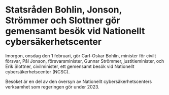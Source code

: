 # Statsråden Bohlin, Jonson, Strömmer och Slottner gör gemensamt besök vid Nationellt cybersäkerhetscenter

Imorgon, onsdag den 1 februari, gör Carl-Oskar Bohlin, minister för civilt försvar, Pål Jonson, försvarsminister, Gunnar Strömmer, justitieminister, och Erik Slottner, civilminister, ett gemensamt besök vid Nationellt cybersäkerhetscenter (NCSC).

Besöket är en del av den översyn av Nationellt cybersäkerhetscenters verksamhet som regeringen gör under 2023.
